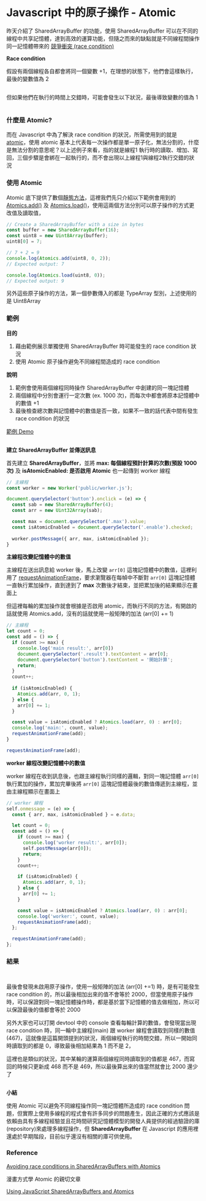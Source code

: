 # Javascript 中的原子操作 - Atomic

昨天介紹了 SharedArrayBuffer 的功能，使用 SharedArrayBuffer 可以在不同的線程中共享記憶體，達到高效的運算功能，但隨之而來的缺點就是不同線程間操作同一記憶體帶來的 [競爭衝突 (race condition)](https://zh.wikipedia.org/zh-tw/%E7%AB%B6%E7%88%AD%E5%8D%B1%E5%AE%B3)

**Race condition**

假設有兩個線程各自都會將同一個變數 +1，在理想的狀態下，他們會這樣執行，最後的變數值為 2

<figure><img src=".gitbook/assets/截圖 2023-09-29 上午10.10.25.png" alt=""><figcaption></figcaption></figure>

但如果他們在執行的時間上交錯時，可能會發生以下狀況，最後導致變數的值為 1

<figure><img src=".gitbook/assets/截圖 2023-09-29 上午10.10.57.png" alt=""><figcaption></figcaption></figure>



### 什麼是 Atomic?

而在 Javascript 中為了解決 race condition 的狀況，所需使用到的就是 [atomic](https://developer.mozilla.org/en-US/docs/Web/JavaScript/Reference/Global\_Objects/Atomics)，使用 atomic 基本上代表每一次操作都是單一原子化，無法分割的，什麼是無法分割的意思呢？以上述例子來看，指的就是線程1 執行時的讀取、增加、寫回，三個步驟是會綁在一起執行的，而不會出現以上線程1與線程2執行交錯的狀況

### 使用 Atomic

Atomic 底下提供了數個[靜態方法](https://developer.mozilla.org/en-US/docs/Web/JavaScript/Reference/Global\_Objects/Atomics#static\_methods)，這裡我們先只介紹以下範例會用到的 [Atomics.add()](https://developer.mozilla.org/en-US/docs/Web/JavaScript/Reference/Global\_Objects/Atomics/add) 及 [Atomics.load()](https://developer.mozilla.org/en-US/docs/Web/JavaScript/Reference/Global\_Objects/Atomics/load)，使用這兩個方法分別可以原子操作的方式更改值及讀取值，

```javascript
// Create a SharedArrayBuffer with a size in bytes
const buffer = new SharedArrayBuffer(16);
const uint8 = new Uint8Array(buffer);
uint8[0] = 7;

// 7 + 2 = 9
console.log(Atomics.add(uint8, 0, 2));
// Expected output: 7

console.log(Atomics.load(uint8, 0));
// Expected output: 9
```

另外這些原子操作的方法，第一個參數傳入的都是 TypeArray 型別，上述使用的是 Uint8Array

### 範例

**目的**

1. 藉由範例展示單獨使用 SharedArrayBuffer 時可能發生的 race condition 狀況
2. 使用 Atomic 原子操作避免不同線程間造成的 race condition

**說明**

1. 範例會使用兩個線程同時操作 SharedArrayBuffer 中創建的同一塊記憶體
2. 兩個線程中分別會運行一定次數 (ex. 1000 次)，而每次中都會將原本記憶體中的數值 +1
3. 最後檢查總次數與記憶體中的數值是否一致，如果不一致的話代表中間有發生 race condition 的狀況

[範例 Demo](https://codesandbox.io/p/sandbox/atomic-ztf2pk)

<figure><img src=".gitbook/assets/截圖 2023-09-29 下午11.29.34.png" alt=""><figcaption></figcaption></figure>

**建立 SharedArrayBuffer 並傳送訊息**

首先建立 **SharedArrayBuffer**，並將 **max: 每個線程預計計算的次數(預設 1000 次)** 及 **isAtomicEnabled: 是否啟用 Atomic** 也一起傳到 worker 線程

```javascript
// 主線程
const worker = new Worker('public/worker.js');

document.querySelector('button').onclick = (e) => {
  const sab = new SharedArrayBuffer(4);
  const arr = new Uint32Array(sab);

  const max = document.querySelector('.max').value;
  const isAtomicEnabled = document.querySelector('.enable').checked;
  
  worker.postMessage({ arr, max, isAtomicEnabled });
}
```

**主線程改變記憶體中的數值**

主線程在送出訊息給 worker 後，馬上改變 `arr[0]` 這塊記憶體中的數值，這裡利用了 [requestAnimationFrame](https://developer.mozilla.org/zh-TW/docs/Web/API/window/requestAnimationFrame)，要求瀏覽器在每幀中不斷對 `arr[0]` 這塊記憶體一直執行累加操作，直到達到了 **max** 次數後才結束，並把累加後的結果顯示在畫面上

但這裡每輪的累加操作就會根據是否啟用 atomic，而執行不同的方法，有開啟的話就使用 Atomics.add，沒有的話就使用一般矩陣的加法 (arr\[0] += 1)

```javascript
// 主線程
let count = 0;
const add = () => {
  if (count >= max) {
    console.log('main result:', arr[0])
    document.querySelector('.result').textContent = arr[0];
    document.querySelector('button').textContent = '開始計算';
    return;
  }
  count++;
  
  if (isAtomicEnabled) {
    Atomics.add(arr, 0, 1);
  } else {
    arr[0] += 1;
  }

  const value = isAtomicEnabled ? Atomics.load(arr, 0) : arr[0];
  console.log('main:', count, value);
  requestAnimationFrame(add);
}

requestAnimationFrame(add);
```

**worker 線程改變記憶體中的數值**

worker 線程在收到訊息後，也跟主線程執行同樣的邏輯，對同一塊記憶體 `arr[0]`執行累加的操作，累加完畢後將 `arr[0]` 這塊記憶體最後的數值傳遞到主線程，並由主線程顯示在畫面上

```javascript
// worker 線程
self.onmessage = (e) => {
  const { arr, max, isAtomicEnabled } = e.data;

  let count = 0;
  const add = () => {
    if (count >= max) {
      console.log('worker result:', arr[0]);
      self.postMessage(arr[0]);
      return;
    }
    count++;

    if (isAtomicEnabled) {
      Atomics.add(arr, 0, 1);
    } else {
      arr[0] += 1;
    }

    const value = isAtomicEnabled ? Atomics.load(arr, 0) : arr[0];
    console.log('worker:', count, value);
    requestAnimationFrame(add);
  };

  requestAnimationFrame(add);
};
```



### 結果

<figure><img src=".gitbook/assets/截圖 2023-09-30 上午1.10.26.png" alt=""><figcaption></figcaption></figure>



<figure><img src=".gitbook/assets/截圖 2023-09-30 上午1.11.11.png" alt=""><figcaption></figcaption></figure>

最後會發現未啟用原子操作，使用一般矩陣的加法 (arr\[0] +=1) 時，是有可能發生 race condition 的，所以最後相加出來的值不會等於 2000，但當使用原子操作時，可以保證對同一塊記憶體操作時，都是基於當下記憶體的值去做相加，所以可以保證最後的值都會等於 2000



另外大家也可以打開 devtool 中的 console 查看每輪計算的數值，會發現當出現 race condition 時，同一輪中主線程(main) 跟 worker 線程會讀取到同樣的數值(467)，這就像是這篇開頭提到的狀況，兩個線程執行的時間交錯，所以一開始同時讀取到的都是 0，導致最後相加結果為 1 而不是 2，

這裡也是類似的狀況，其中某輪的運算兩個線程同時讀取到的值都是 467，而寫回的時候只更新成 468 而不是 469，所以最後算出來的值當然就會比 2000 還少了

<figure><img src=".gitbook/assets/截圖 2023-09-30 上午1.21.44.png" alt=""><figcaption></figcaption></figure>

**小結**

使用 Atomic 可以避免不同線程操作同一塊記憶體所造成的 race condition 問題，但實際上使用多線程的程式會有許多同步的問題產生，因此正確的方式應該是依賴由具有多線程經驗並且花時間研究記憶體模型的開發人員提供的經過驗證的庫(repository)來處理多線程操作，但 **SharedArrayBuffer** 在 Javascript 的應用裡還處於早期階段，目前似乎還沒有相關的庫可供使用。



### Reference

[Avoiding race conditions in SharedArrayBuffers with Atomics](https://hacks.mozilla.org/2017/06/avoiding-race-conditions-in-sharedarraybuffers-with-atomics/)

漫畫方式學 Atomic 的親切文章

[Using JavaScript SharedArrayBuffers and Atomics](https://blogtitle.github.io/using-javascript-sharedarraybuffers-and-atomics/)
